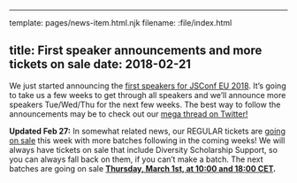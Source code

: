 ----
template: pages/news-item.html.njk
filename: :file/index.html

title: First speaker announcements and more tickets on sale
date: 2018-02-21
----

We just started announcing the [first speakers for JSConf EU 2018](/speakers/). It’s going to take us a few weeks to get through all speakers and we’ll announce more speakers Tue/Wed/Thu for the next few weeks. The best way to follow the announcements may be to check out our [mega thread on Twitter!](https://twitter.com/jsconfeu/status/965954122519404547)

**Updated Feb 27:** In somewhat related news, our REGULAR tickets are [going on sale](https://ti.to/jsconfeu/jsconf-eu-2018/) this week with more batches following in the coming weeks! We will always have tickets on sale that include Diversity Scholarship Support, so you can always fall back on them, if you can’t make a batch. The next batches are going on sale **[Thursday, March 1st, at 10:00 and 18:00 CET](https://ti.to/jsconfeu/jsconf-eu-2018/).**

